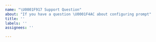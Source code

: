 ```yaml
---
name: "\U0001F917 Support Question"
about: "If you have a question \U0001F4AC about configuring prompt"
title: ''
labels: ''
assignees: ''

---
```


<!--
If you've trouble configuring `spaceship-prompt` on your machine, Feel free to ask.
Make sure you're not asking duplicate question by searching on the issues lists.

Also read our TROUBLESHOOTING page for commonly encountered problems,

https://github.com/denysdovhan/spaceship-prompt/blob/master/docs/Troubleshooting.md
-->
